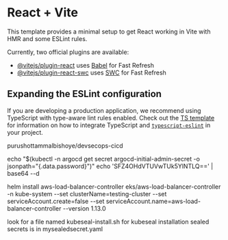 # React + Vite

This template provides a minimal setup to get React working in Vite with HMR and some ESLint rules.

Currently, two official plugins are available:

- [@vitejs/plugin-react](https://github.com/vitejs/vite-plugin-react/blob/main/packages/plugin-react) uses [Babel](https://babeljs.io/) for Fast Refresh
- [@vitejs/plugin-react-swc](https://github.com/vitejs/vite-plugin-react/blob/main/packages/plugin-react-swc) uses [SWC](https://swc.rs/) for Fast Refresh

## Expanding the ESLint configuration

If you are developing a production application, we recommend using TypeScript with type-aware lint rules enabled. Check out the [TS template](https://github.com/vitejs/vite/tree/main/packages/create-vite/template-react-ts) for information on how to integrate TypeScript and [`typescript-eslint`](https://typescript-eslint.io) in your project.


purushottammalbishoye/devsecops-cicd

echo "$(kubectl -n argocd get secret argocd-initial-admin-secret -o jsonpath="{.data.password}")"
echo 'SFZ4OHdVTUVwTUk5YlNTLQ==' | base64 --d

helm install aws-load-balancer-controller eks/aws-load-balancer-controller -n kube-system --set clusterName=testing-cluster --set serviceAccount.create=false --set serviceAccount.name=aws-load-balancer-controller --version 1.13.0

look for a file named kubeseal-install.sh for kubeseal installation
sealed secrets is in mysealedsecret.yaml